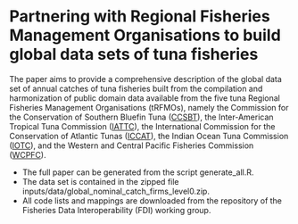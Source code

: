 # Partnering with Regional Fisheries Management Organisations to build global data sets of tuna fisheries

The paper aims to provide a comprehensive description of the global data set of annual catches of tuna fisheries built from the compilation and harmonization of public domain data available from the five tuna Regional Fisheries Management Organisations (tRFMOs), namely the Commission for the Conservation of Southern Bluefin Tuna ([CCSBT](https://ccsbt.org/)), the Inter-American Tropical Tuna Commission ([IATTC](https://www.iattc.org/)), the International Commission for the Conservation of Atlantic Tunas ([ICCAT](https://iccat.int/)), the Indian Ocean Tuna Commission ([IOTC](https://iotc.org/)), and the Western and Central Pacific Fisheries Commission ([WCPFC](https://wcpfc.int/)).

- The full paper can be generated from the script generate_all.R.
- The data set is contained in the zipped file inputs/data/global_nominal_catch_firms_level0.zip.
- All code lists and mappings are downloaded from the repository of the Fisheries Data Interoperability (FDI) working group.
